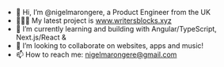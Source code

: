 - 👋 Hi, I’m @nigelmarongere, a Product Engineer from the UK
- 👨🏽‍💻 My latest project is www.writersblocks.xyz
- 🌱 I’m currently learning and building with Angular/TypeScript, Next.js/React &
- 💞️ I’m looking to collaborate on websites, apps and music!
- 📫 How to reach me: nigelmarongere@gmail.com

<!---
nigelmarongere/nigelmarongere is a ✨ special ✨ repository because its `README.md` (this file) appears on your GitHub profile.
You can click the Preview link to take a look at your changes.
--->
